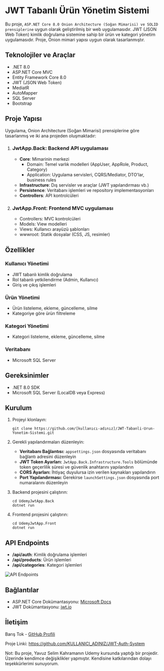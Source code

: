 <!DOCTYPE html>
<html lang="tr">
<head>
</head>
<body>
    <h1>JWT Tabanlı Ürün Yönetim Sistemi</h1> 
    <p>Bu proje, <code>ASP.NET Core 8.0 Onion Architecture (Soğan Mimarisi) ve SOLID prensiplerine</code> uygun olarak geliştirilmiş 
        bir web uygulamasıdır. 
        JWT (JSON Web Token) kimlik doğrulama sistemine sahip
         bir ürün ve kategori 
        yönetim uygulamasıdır. Proje, Onion mimari yapısı uygun
         olarak tasarlanmıştır.</p>
         <h2>Teknolojiler ve Araçlar</h2>
    <ul>
        <li>.NET 8.0</li>
        <li>ASP.NET Core MVC</li>
        <li>Entity Framework Core 8.0</li>
        <li>JWT (JSON Web Token)</li>
        <li>MediatR</li>
        <li>AutoMapper</li>
        <li>SQL Server</li>
        <li>Bootstrap</li>
    </ul>
    <h2>Proje Yapısı</h2>
    <p>Uygulama, Onion Architecture (Soğan Mimarisi) prensiplerine göre tasarlanmış ve iki ana projeden oluşmaktadır:</p>
    <ol>
        <li>
            <h3>JwtApp.Back: Backend API uygulaması</h3>
            <ul>
                <li><strong>Core</strong>: Mimarinin merkezi
                    <ul>
                        <li>Domain: Temel varlık modelleri (AppUser, AppRole, Product, Category)</li>
                        <li>Application: Uygulama servisleri, CQRS/Mediator, DTO'lar, business rules</li>
                    </ul>
                </li>
                <li><strong>Infrastructure</strong>: Dış servisler ve araçlar (JWT yapılandırması vb.)</li>
                <li><strong>Persistence</strong>: Veritabanı işlemleri ve repository implementasyonları</li>
                <li><strong>Controllers</strong>: API kontrolcüleri</li>
            </ul>
        </li>
        <li>
            <h3>JwtApp.Front: Frontend MVC uygulaması</h3>
            <ul>
                <li>Controllers: MVC kontrolcüleri</li>
                <li>Models: View modelleri</li>
                <li>Views: Kullanıcı arayüzü şablonları</li>
                <li>wwwroot: Statik dosyalar (CSS, JS, resimler)</li>
            </ul>
        </li>
    </ol>
    <h2>Özellikler</h2>
    <h3>Kullanıcı Yönetimi</h3>
    <ul>
        <li>JWT tabanlı kimlik doğrulama</li>
        <li>Rol tabanlı yetkilendirme (Admin, Kullanıcı)</li>
        <li>Giriş ve çıkış işlemleri</li>
    </ul>  
    <h3>Ürün Yönetimi</h3>
    <ul>
        <li>Ürün listeleme, ekleme, güncelleme, silme</li>
        <li>Kategoriye göre ürün filtreleme</li>
    </ul>   
    <h3>Kategori Yönetimi</h3>
    <ul>
        <li>Kategori listeleme, ekleme, güncelleme, silme</li>
    </ul>
    <h3>Veritabanı</h3>
    <ul>
        <li>Microsoft SQL Server</li>
    </ul>  
    <h2>Gereksinimler</h2>
    <ul>
        <li>.NET 8.0 SDK</li>
        <li>Microsoft SQL Server (LocalDB veya Express)</li>
    </ul>
    <h2>Kurulum</h2>
    <ol>
        <li>
            <p>Projeyi klonlayın:</p>
            <pre><code>git clone https://github.com/[kullanıcı-adınız]/JWT-Tabanli-Urun-Yonetim-Sistemi.git</code></pre>
        </li>
        <li>
            <p>Gerekli yapılandırmaları düzenleyin:</p>
            <ul>
                <li><strong>Veritabanı Bağlantısı:</strong> <code>appsettings.json</code> dosyasında veritabanı bağlantı adresini düzenleyin</li>
                <li><strong>JWT Token Ayarları:</strong> <code>JwtApp.Back.Infrastructure.Tools</code> bölümünde token geçerlilik süresi ve güvenlik anahtarını yapılandırın</li>
                <li><strong>CORS Ayarları:</strong> İhtiyaç duyulursa izin verilen kaynakları yapılandırın</li>
                <li><strong>Port Yapılandırması:</strong> Gerekirse <code>launchSettings.json</code> dosyasında port numaralarını düzenleyin</li>
            </ul>
        </li>        
        <li>
            <p>Backend projesini çalıştırın:</p>
            <pre><code>cd UdemyJwtApp.Back
dotnet run</code></pre>
        </li>
        <li>
            <p>Frontend projesini çalıştırın:</p>
            <pre><code>cd UdemyJwtApp.Front
dotnet run</code></pre>
        </li>        
    </ol>
    <h2>API Endpoints</h2>
    <ul>
        <li><strong>/api/auth</strong>: Kimlik doğrulama işlemleri</li>
        <li><strong>/api/products</strong>: Ürün işlemleri</li>
        <li><strong>/api/categories</strong>: Kategori işlemleri</li>
    </ul>
    <img src="image.png" alt="API Endpoints">
    <h2>Bağlantılar</h2>
    <ul>
        <li>ASP.NET Core Dokümantasyonu: <a href="https://learn.microsoft.com/tr-tr/aspnet/core/">Microsoft Docs</a></li>
        <li>JWT Dokümantasyonu: <a href="https://jwt.io/">jwt.io</a></li>
    </ul>    
    <h2>İletişim</h2>
    <p>Barış Tok - <a href="https://github.com/baristok">GitHub Profili</a></p>
    <p>Proje Linki: <a href="https://github.com/baristok/netcore-jwt-products">https://github.com/KULLANICI_ADINIZ/JWT-Auth-System</a></p>
    <p>Not: Bu proje, Yavuz Selim Kahramanın Udemy kursunda yaptığı bir projedir. Üzerinde kendimce değişiklikler yapmıştır. Kendisine katkılarından dolayı teşekkürlerimi sunuyorum.</p>
</body>
</html>
